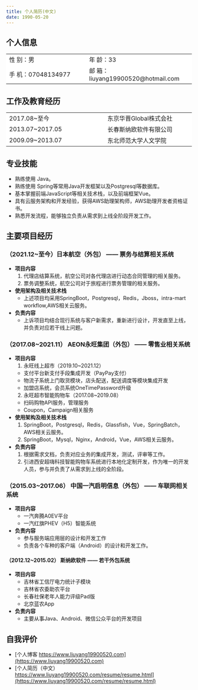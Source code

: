 ```yaml
---
title: 个人简历(中文)
date: 1990-05-20
---
```


## 个人信息 
<table>
    <tbody>
        <tr><td>性 别：男</td><td>年 龄：33</td></tr>
        <tr><td>手 机：07048134977 </td><td>邮 箱：liuyang19900520@hotmail.com </td></tr>
    </tbody>
</table>

## 工作及教育经历
<table>
    <tbody>
        <tr><td>2017.08~至今</td><td>东京华晋Global株式会社</td></tr>
        <tr><td>2013.07~2017.05</td><td>长春斯纳欧软件有限公司</td></tr>
        <tr><td>2009.09~2013.07</td><td>东北师范大学人文学院</td></tr>
    </tbody>
</table>

## 专业技能
* 熟练使用 Java。
* 熟练使用 Spring等常用Java开发框架以及Postgresql等数据库。
* 基本掌握前端JavaScript等相关技术栈，以及前端框架Vue。
* 具有云服务架构和开发经验，获得AWS助理架构师，AWS助理开发者资格证书。
* 熟悉开发流程，能够独立负责从需求到上线全阶段开发工作。

## 主要项目经历
### （2021.12~至今）日本航空（外包）  ——  票务与结算相关系统
* **项目内容**
  1. 代理店结算系统，航空公司对各代理店进行动态合同管理的相关服务。
  2. 票务调整系统，航空公司对于旅程进行票务管理的相关服务。
* **使用架构及相关技术栈**
  * 上述项目均采用SpringBoot，Postgresql，Redis，Jboss，intra-mart workflow,AWS相关云服务。
* **负责内容**
  * 上诉项目均结合现行系统与客户新需求，重新进行设计，开发直至上线，并负责对应若干线上问题。
### （2017.08~2021.11） AEON永旺集团（外包）  ——  零售业相关系统
* **项目内容**
  1. 永旺线上超市（2019.10~2021.12）
    * 支付平台新支付手段集成开发（PayPay支付）
    * 物流子系统上门取货模块，店头配送，配送调度等模块集成开发
    * 加盟店系统，会员系统OneTimePassword升级
  2. 永旺超市智能购物车（2017.08~2019.08）
    * 扫码购物API服务，管理服务
    * Coupon，Campaign相关服务
* **使用架构及相关技术栈**
  1. SpringBoot，Postgresql，Redis，Glassfish，Vue，SpringBatch，AWS相关云服务。
  2. SpringBoot，Mysql，Nginx，Android，Vue，AWS相关云服务。
* **负责内容**
  1. 根据需求文档，负责对应业务的集成开发，测试，评审等工作。
  2. 引进西安超嗨科技智能购物车系统进行本地化定制开发，作为唯一的开发人员，参与并负责了从需求到上线的全阶段。

### （2015.03~2017.06） 中国一汽启明信息（外包）  ——  车联网相关系统
* **项目内容**
  * 一汽奔腾A0EV平台
  * 一汽红旗PHEV（H5）智能系统
* **负责内容**
  * 参与服务端应用层的设计和开发工作
  * 负责各个车种的客户端（Android）的设计和开发工作。

#### （2012.12~2015.02） 斯纳欧软件  ——  若干外包系统
* **项目内容**
  * 吉林省工信厅电力统计子模块
  * 吉林省农委助农平台
  * 长春社保老年人能力评级Pad版
  * 北京蓝农App
* **负责内容** 
  * 主要从事Java、Android、微信公众平台的开发项目


## 自我评价 
* [个人博客 https://www.liuyang19900520.com](https://www.liuyang19900520.com)
* [个人简历（中文）https://www.liuyang19900520.com/resume/resume.html](https://www.liuyang19900520.com/resume/resume.html)

<style >
table, tr {
  border:none ! important ;  
  background:#FFFFFFFF ! important ;
}

td {
  border:none ! important ;  
  background:#FFFFFFFF ! important ;
  width:300px;
}
</style>

